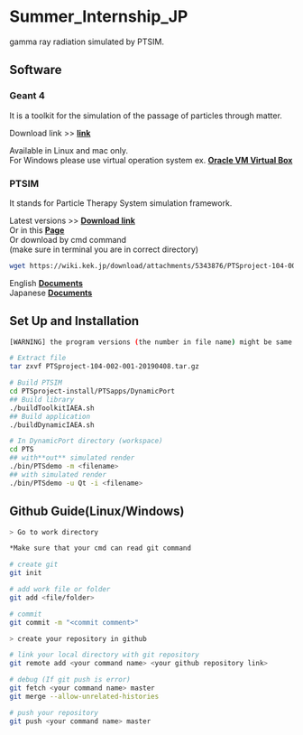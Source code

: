 # Summer_Internship_JP
gamma ray radiation simulated by PTSIM.

## Software
### Geant 4

It is a toolkit for the simulation of the passage of particles through matter.  

Download link >> **[link](https://geant4.web.cern.ch/support/download)**  

Available in Linux and mac only.  
For Windows please use virtual operation system ex. **[Oracle VM Virtual Box](https://www.virtualbox.org/)**  

### PTSIM

It stands for Particle Therapy System simulation framework.  

Latest versions >> **[Download link](PTSproject-104-002-001-20190408.tar.gz)**  
Or in this **[Page](https://wiki.kek.jp/display/g4med/PTsim)**   
Or download by cmd command  
(make sure in terminal you are in correct directory)
``` bash
wget https://wiki.kek.jp/download/attachments/5343876/PTSproject-104-002-001-20190408.tar.gz?version=1&modificationDate=1554898709174&api=v2
```

English **[Documents](https://wiki.kek.jp/display/g4med/2018-08++PTSIM+short+tutorial+in+Taiwan)**   
Japanese **[Documents](https://wiki.kek.jp/display/geant4/Geant4+Tutorial+for+Medicine+2018)**   

## Set Up and Installation
``` bash
[WARNING] the program versions (the number in file name) might be same. Please check the file name first!  

# Extract file
tar zxvf PTSproject-104-002-001-20190408.tar.gz

# Build PTSIM
cd PTSproject-install/PTSapps/DynamicPort
## Build library
./buildToolkitIAEA.sh
## Build application
./buildDynamicIAEA.sh

# In DynamicPort directory (workspace) 
cd PTS
## with**out** simulated render
./bin/PTSdemo -m <filename>
## with simulated render
./bin/PTSdemo -u Qt -i <filename>
```

## Github Guide(Linux/Windows)
``` bash
> Go to work directory

*Make sure that your cmd can read git command

# create git
git init

# add work file or folder
git add <file/folder>

# commit
git commit -m "<commit comment>"

> create your repository in github

# link your local directory with git repository
git remote add <your command name> <your github repository link>

# debug (If git push is error)
git fetch <your command name> master
git merge --allow-unrelated-histories

# push your repository
git push <your command name> master

```
